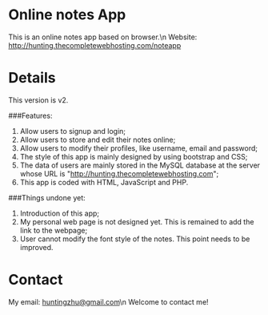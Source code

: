 # Online notes App
This is an online notes app based on browser.\n
Website: http://hunting.thecompletewebhosting.com/noteapp


# Details
This version is v2.

###Features:

1. Allow users to signup and login;
2. Allow users to store and edit their notes online;
3. Allow users to modify their profiles, like username, email and password;
4. The style of this app is mainly designed by using bootstrap and CSS;
5. The data of users are mainly stored in the MySQL database at the server whose URL is "http://hunting.thecompletewebhosting.com";
6. This app is coded with HTML, JavaScript and PHP.

###Things undone yet:

1. Introduction of this app;
2. My personal web page is not designed yet. This is remained to add the link to the webpage;
3. User cannot modify the font style of the notes. This point needs to be improved.

# Contact
My email: huntingzhu@gmail.com\n
Welcome to contact me!
